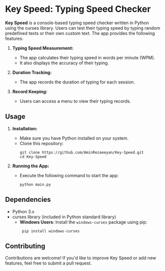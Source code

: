 # Key Speed: Typing Speed Checker



**Key Speed** is a console-based typing speed checker written in Python using the curses library. Users can test their typing speed by typing random predefined texts or their own custom text. The app provides the following features:

1. **Typing Speed Measurement:**
    - The app calculates their typing speed in words per minute (WPM).
    - It also displays the accuracy of their typing.

2. **Duration Tracking:**
    - The app records the duration of typing for each session.

3. **Record Keeping:**
    - Users can access a menu to view their typing records.

## Usage

1. **Installation:**
    - Make sure you have Python installed on your system.
    - Clone this repository:
      ```
      git clone https://github.com/AminRezaeeyan/Key-Speed.git
      cd Key-Speed
      ```

2. **Running the App:**
    - Execute the following command to start the app:
      ```
      python main.py
      ```

## Dependencies

- Python 3.x
- curses library (included in Python standard library)
  - **Windows Users**: Install the `windows-curses` package using pip:
      ```
       pip install windows-curses
      ```

## Contributing

Contributions are welcome! If you'd like to improve Key Speed or add new features, feel free to submit a pull request.